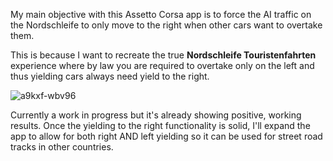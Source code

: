 My main objective with this Assetto Corsa app is to force the AI traffic on the Nordschleife to only move to the right when other cars want to overtake them.

This is because I want to recreate the true **Nordschleife Touristenfahrten** experience where by law you are required to overtake only on the left and thus yielding cars always need yield to the right.

![a9kxf-wbv96](https://github.com/user-attachments/assets/2eab7f0d-0f95-429b-84c0-96b82ca2b9ad)

Currently a work in progress but it's already showing positive, working results.  Once the yielding to the right functionality is solid, I'll expand the app to allow for both right AND left yielding so it can be used for street road tracks in other countries.
